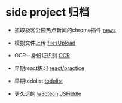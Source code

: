 # side project 归档

* 抓取极客公园热点新闻的chrome插件 [news](https://github.com/miyalee/news)

* 模拟文件上传 [filesUpload](https://github.com/miyalee/side-project/tree/master/filesUpload)

* OCR－身份证识别 [OCR](https://github.com/miyalee/OCR-Idcard)

* 早期react练习 [react/practice](https://github.com/miyalee/side-project/tree/master/react/practice)

* 早期todolist [todolist](https://github.com/miyalee/side-project/tree/master/todolist)

* 更久远的 [w3ctech](http://code.w3ctech.com/5219),[JSFiddle](https://jsfiddle.net/user/dashboard/)

